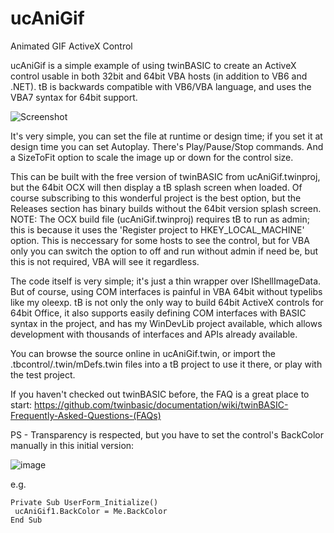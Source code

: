 # ucAniGif
Animated GIF ActiveX Control

ucAniGif is a simple example of using twinBASIC to create an ActiveX control usable in both 32bit and 64bit VBA hosts (in addition to VB6 and .NET). tB is backwards compatible with VB6/VBA language, and uses the VBA7 syntax for 64bit support.

![Screenshot](https://i.imgur.com/NMQzUau.gif)

It's very simple, you can set the file at runtime or design time; if you set it at design time you can set Autoplay. There's Play/Pause/Stop commands. And a SizeToFit option to scale the image up or down for the control size.

This can be built with the free version of twinBASIC from ucAniGif.twinproj, but the 64bit OCX will then display a tB splash screen when loaded. Of course subscribing to this wonderful project is the best option, but the Releases section has binary builds without the 64bit version splash screen.\
NOTE: The OCX build file (ucAniGif.twinproj) requires tB to run as admin; this is because it uses the 'Register project to HKEY_LOCAL_MACHINE' option. This is neccessary for some hosts to see the control, but for VBA only you can switch the option to off and run without admin if need be, but this is not required, VBA will see it regardless.

The code itself is very simple; it's just a thin wrapper over IShellImageData. But of course, using COM interfaces is painful in VBA 64bit without typelibs like my oleexp. tB is not only the only way to build 64bit ActiveX controls for 64bit Office, it also supports easily defining COM interfaces with BASIC syntax in the project, and has my WinDevLib project available, which allows development with thousands of interfaces and APIs already available.

You can browse the source online in ucAniGif.twin, or import the .tbcontrol/.twin/mDefs.twin files into a tB project to use it there, or play with the test project.

If you haven't checked out twinBASIC before, the FAQ is a great place to start: https://github.com/twinbasic/documentation/wiki/twinBASIC-Frequently-Asked-Questions-(FAQs)

PS - Transparency is respected, but you have to set the control's BackColor manually in this initial version:

![image](https://github.com/fafalone/ucAniGif/assets/7834493/55e35ffe-dacc-493e-ae4b-04ffeb900aba)

e.g.

```vba
Private Sub UserForm_Initialize()
 ucAniGif1.BackColor = Me.BackColor
End Sub
```
